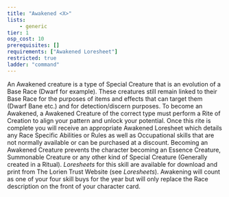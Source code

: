 ```yaml
---
title: "Awakened <X>"
lists:
    - generic
tier: 1
osp_cost: 10
prerequisites: []
requirements: ["Awakened Loresheet"]
restricted: true
ladder: "command"
---
```

An Awakened creature is a type of Special Creature that is an evolution of a Base Race (Dwarf for example). These creatures still remain linked to their Base Race for the purposes of items and effects that can target them (Dwarf Bane etc.) and for detection/discern purposes. To become an Awakened, a Awakened Creature of the correct type must perform a Rite of Creation to align your pattern and unlock your potential. Once this rite is complete you will receive an appropriate Awakened Loresheet which details any Race Specific Abilities or Rules as well as Occupational skills that are not normally available or can be purchased at a discount. Becoming an Awakened Creature prevents the character becoming an Essence Creature, Summonable Creature or any other kind of Special Creature (Generally created in a Ritual). _Loresheets_ for this skill are available for download and print from The Lorien Trust Website (see _Loresheets_). Awakening will count as one of your four skill buys for the year but will only replace the Race description on the front of your character card.